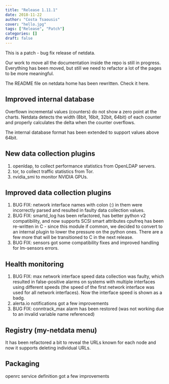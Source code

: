 ```yaml
---
title: "Release 1.11.1"
date: 2018-11-22
author: "Costa Tsaousis"
cover: "hello.jpg"
tags: ["Release", "Patch"]
categories: []
draft: false
---
```


This is a patch - bug fix release of netdata.

Our work to move all the documentation inside the repo is still in progress. Everything has been moved, but still we need to refactor a lot of the pages to be more meaningful.

The README file on netdata home has been rewritten. Check it here.

## Improved internal database

Overflown incremental values (counters) do not show a zero point at the charts. Netdata detects the width (8bit, 16bit, 32bit, 64bit) of each counter and properly calculates the delta when the counter overflows.

The internal database format has been extended to support values above 64bit.

## New data collection plugins

1. openldap, to collect performance statistics from OpenLDAP servers.
1. tor, to collect traffic statistics from Tor.
1. nvidia_smi to monitor NVIDIA GPUs.

## Improved data collection plugins

1. BUG FIX: network interface names with colon (:) in them were incorrectly parsed and resulted in faulty data collection values.
1. BUG FIX: smartd_log has been refactored, has better python v2 compatibility, and now supports SCSI smart attributes
cpufreq has been re-written in C - since this module if common, we decided to convert to an internal plugin to lower the pressure on the python ones. There are a few more that will be transitioned to C in the next release.
1. BUG FIX: sensors got some compatibility fixes and improved handling for lm-sensors errors.

## Health monitoring

1. BUG FIX: max network interface speed data collection was faulty, which resulted in false-positive alarms on systems with multiple interfaces using different speeds (the speed of the first network interface was used for all network interfaces). Now the interface speed is shown as a badg.
1. alerta.io notifications got a few improvements
1. BUG FIX: conntrack_max alarm has been restored (was not working due to an invalid variable name referenced)

## Registry (my-netdata menu)

It has been refactored a bit to reveal the URLs known for each node and now it supports deleting individual URLs.

## Packaging

openrc service definition got a few improvements
